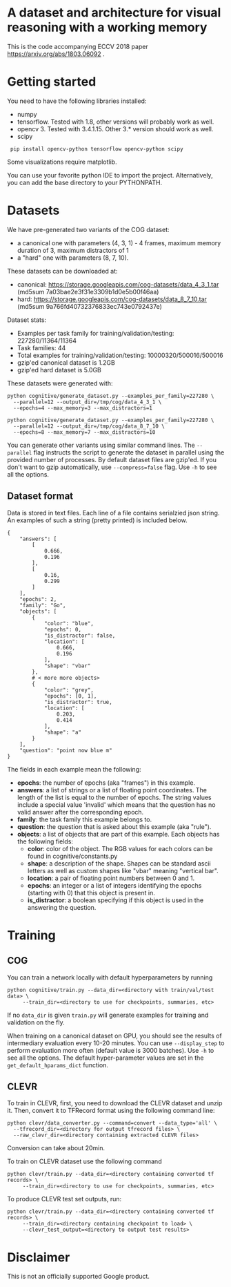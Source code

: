 # A dataset and architecture for visual reasoning with a working memory
This is the code accompanying ECCV 2018 paper https://arxiv.org/abs/1803.06092 .


# Getting started

You need to have the following libraries installed:
- numpy
- tensorflow. Tested with 1.8, other versions will probably work as well.
- opencv 3. Tested with 3.4.1.15. Other 3.* version should work as well.
- scipy
```
 pip install opencv-python tensorflow opencv-python scipy
```

Some visualizations require matplotlib.

You can use your favorite python IDE to import the project. Alternatively, you can add the base directory to your PYTHONPATH.


# Datasets

We have pre-generated two variants of the COG dataset:
- a canonical one with parameters (4, 3, 1) - 4 frames, maximum memory duration of 3, maximum distractors of 1
- a "hard" one with parameters (8, 7, 10).

These datasets can be downloaded at:
- canonical: https://storage.googleapis.com/cog-datasets/data_4_3_1.tar (md5sum 7a03bae2e3f31e3309b1d0e5b00f46aa)
- hard: https://storage.googleapis.com/cog-datasets/data_8_7_10.tar (md5sum 9a766fd40732376833ec743e0792437e)


Dataset stats:
- Examples per task family for training/validation/testing: 227280/11364/11364
- Task families: 44
- Total examples for training/validation/testing: 10000320/500016/500016
- gzip'ed canonical dataset is 1.2GB
- gzip'ed hard dataset is 5.0GB


These datasets were generated with:
```
python cognitive/generate_dataset.py --examples_per_family=227280 \
  --parallel=12 --output_dir=/tmp/cog/data_4_3_1 \
  --epochs=4 --max_memory=3 --max_distractors=1

python cognitive/generate_dataset.py --examples_per_family=227280 \
  --parallel=12 --output_dir=/tmp/cog/data_8_7_10 \
  --epochs=8 --max_memory=7 --max_distractors=10
```

You can generate other variants using similar command lines.
The `--parallel` flag instructs the script to generate the dataset in parallel using
the provided number of processes. By default dataset files are gzip'ed.
If you don't want to gzip automatically, use `--compress=false` flag.
Use `-h` to see all the options.

## Dataset format
Data is stored in text files. Each line of a file contains serialzied json string. An examples of such a string (pretty printed) is included below.

```
{
    "answers": [
        [
            0.666,
            0.196
        ],
        [
            0.16,
            0.299
        ]
    ],
    "epochs": 2,
    "family": "Go",
    "objects": [
        {
            "color": "blue",
            "epochs": 0,
            "is_distractor": false,
            "location": [
                0.666,
                0.196
            ],
            "shape": "vbar"
        },
        # < more more objects>
        {
            "color": "grey",
            "epochs": [0, 1],
            "is_distractor": true,
            "location": [
                0.203,
                0.414
            ],
            "shape": "a"
        }
    ],
    "question": "point now blue m"
}
```

The fields in each example mean the following:
- **epochs**: the number of epochs (aka "frames") in this example.
- **answers**: a list of strings or a list of floating point coordinates. The length
of the list is equal to the number of epochs. The string values include a special
value 'invalid' which means that the question has no valid answer after the corresponding epoch.
- **family**: the task family this example belongs to.
- **question**: the question that is asked about this example (aka "rule").
- **objects**: a list of objects that are part of this example. Each objects has the following fields:
  - **color**: color of the object. The RGB values for each colors can be found
      in cognitive/constants.py
  - **shape**: a description of the shape. Shapes can be standard ascii letters as well as
      custom shapes like "vbar" meaning "vertical bar".
  - **location**: a pair of floating point numbers between 0 and 1.
  - **epochs**: an integer or a list of integers identifying the epochs (starting with 0) that
      this object is present in.
  - **is_distractor**: a boolean specifying if this object is used in the answering the question.


# Training

## COG

You can train a network locally with default hyperparameters by running
```
python cognitive/train.py --data_dir=<directory with train/val/test data> \
     --train_dir=<directory to use for checkpoints, summaries, etc>
```

If no `data_dir` is given `train.py` will generate examples for training and validation on the fly.

When training on a canonical dataset on GPU, you should see the results of intermediary evaluation every 10-20 minutes. You can use `--display_step` to perform evaluation more often (default value is 3000 batches). Use `-h` to see all the options. The default hyper-parameter values are set in the `get_default_hparams_dict` function.

## CLEVR
To train in CLEVR, first, you need to download the CLEVR dataset and unzip it.
Then, convert it to TFRecord format using the following command line:
```
python clevr/data_converter.py --command=convert --data_type='all' \
  --tfrecord_dir=<directory for output tfrecord files> \
  --raw_clevr_dir=<directory containing extracted CLEVR files>
```
Conversion can take about 20min.

To train on CLEVR dataset use the following command
```
python clevr/train.py --data_dir=<directory containing converted tf records> \
     --train_dir=<directory to use for checkpoints, summaries, etc>
```

To produce CLEVR test set outputs, run:
```
python clevr/train.py --data_dir=<directory containing converted tf records> \
     --train_dir=<directory containing checkpoint to load> \
     --clevr_test_output=<directory to output test results>
```


# Disclaimer

This is not an officially supported Google product.
